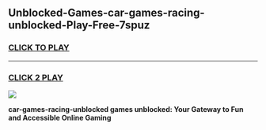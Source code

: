 
## Unblocked-Games-car-games-racing-unblocked-Play-Free-7spuz
<h3>
<a href="https://premium76.site?title=car-games-racing-unblocked&ref=22A">CLICK TO PLAY</a></h3>
<hr>

<h3>
<a href="https://premium76.site?title=car-games-racing-unblocked&ref=22A">CLICK 2 PLAY</a>
  
</h3>

<a href="https://premium76.site?title=car-games-racing-unblocked&ref=22A"><img src="https://clearcache.store/games.png"></a>


**car-games-racing-unblocked games unblocked: Your Gateway to Fun and Accessible Online Gaming**
